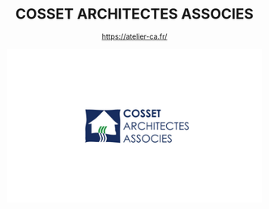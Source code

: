 <h1 align="center">COSSET ARCHITECTES ASSOCIES</h1>

<div align="center">
  <a href="https://atelier-ca.fr/">https://atelier-ca.fr/</a>
</div>

<br>

<div align="center">
  <img width="1000px" src="./assets/images/atelier-caa.jpg" alt="Logo COSSET ARCHITECTES ASSOCIES">
</div>
